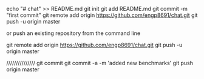 echo "# chat" >> README.md
git init
git add README.md
git commit -m "first commit"
git remote add origin https://github.com/engp8691/chat.git
git push -u origin master


or push an existing repository from the command line

git remote add origin https://github.com/engp8691/chat.git
git push -u origin master

///////////////
git commit
git commit -a -m 'added new benchmarks'
git push origin master

